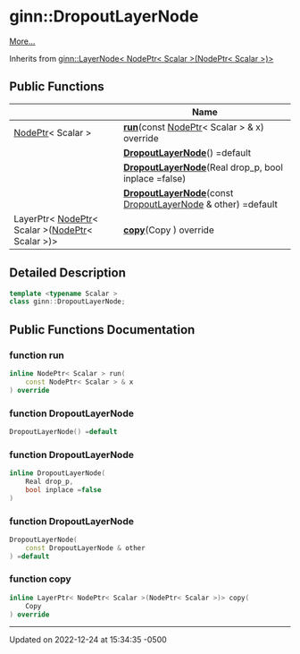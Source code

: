 # ginn::DropoutLayerNode


 [More...](#detailed-description)

Inherits from [ginn::LayerNode< NodePtr< Scalar >(NodePtr< Scalar >)>](api/Classes/classginn_1_1_layer_node.md)

## Public Functions

<span class="api-table">

|                | Name           |
| -------------- | -------------- |
| [NodePtr](api/Classes/classginn_1_1_ptr.md)< Scalar > | **[run](api/Classes/classginn_1_1_dropout_layer_node.md#function-run)**(const [NodePtr](api/Classes/classginn_1_1_ptr.md)< Scalar > & x) override |
| | **[DropoutLayerNode](api/Classes/classginn_1_1_dropout_layer_node.md#function-dropoutlayernode)**() =default |
| | **[DropoutLayerNode](api/Classes/classginn_1_1_dropout_layer_node.md#function-dropoutlayernode)**(Real drop_p, bool inplace =false) |
| | **[DropoutLayerNode](api/Classes/classginn_1_1_dropout_layer_node.md#function-dropoutlayernode)**(const [DropoutLayerNode](api/Classes/classginn_1_1_dropout_layer_node.md) & other) =default |
| LayerPtr< [NodePtr](api/Classes/classginn_1_1_ptr.md)< Scalar >([NodePtr](api/Classes/classginn_1_1_ptr.md)< Scalar >)> | **[copy](api/Classes/classginn_1_1_dropout_layer_node.md#function-copy)**(Copy ) override |


</span>

## Detailed Description

```cpp
template <typename Scalar >
class ginn::DropoutLayerNode;
```

## Public Functions Documentation

### function run

```cpp
inline NodePtr< Scalar > run(
    const NodePtr< Scalar > & x
) override
```


### function DropoutLayerNode

```cpp
DropoutLayerNode() =default
```


### function DropoutLayerNode

```cpp
inline DropoutLayerNode(
    Real drop_p,
    bool inplace =false
)
```


### function DropoutLayerNode

```cpp
DropoutLayerNode(
    const DropoutLayerNode & other
) =default
```


### function copy

```cpp
inline LayerPtr< NodePtr< Scalar >(NodePtr< Scalar >)> copy(
    Copy 
) override
```


-------------------------------

Updated on 2022-12-24 at 15:34:35 -0500